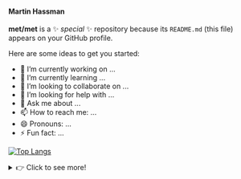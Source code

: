 #### Martin Hassman


**met/met** is a ✨ _special_ ✨ repository because its `README.md` (this file) appears on your GitHub profile.

Here are some ideas to get you started:

- 🔭 I’m currently working on ...
- 🌱 I’m currently learning ...
- 👯 I’m looking to collaborate on ...
- 🤔 I’m looking for help with ...
- 💬 Ask me about ...
- 📫 How to reach me: ...
- 😄 Pronouns: ...
- ⚡ Fun fact: ...



[![Top Langs](https://github-readme-stats.vercel.app/api/top-langs/?username=met&hide=Lua)](https://github.com/anuraghazra/github-readme-stats)

<details>

 <summary>👉 Click to see more!</summary>


En un lugar de la Mancha, de cuyo nombre no quiero acordarme, no ha mucho

tiempo que vivía un hidalgo de los de lanza en astillero, adarga antigua,

rocín flaco y galgo corredor. Una olla de algo más vaca que carnero,

salpicón las más noches, duelos y quebrantos los sábados, lantejas los

viernes, algún palomino de añadidura los domingos, consumían las tres

partes de su hacienda.


El resto della concluían sayo de velarte, calzas de

velludo para las fiestas, con sus pantuflos de lo mesmo, y los días de

entresemana se honraba con su vellorí de lo más fino. Tenía en su casa una

ama que pasaba de los cuarenta, y una sobrina que no llegaba a los veinte,

y un mozo de campo y plaza, que así ensillaba el rocín como tomaba la

podadera.


Frisaba la edad de nuestro hidalgo con los cincuenta años; era de

complexión recia, seco de carnes, enjuto de rostro, gran madrugador y amigo

de la caza. Quieren decir que tenía el sobrenombre de Quijada, o Quesada,

que en esto hay alguna diferencia en los autores que deste caso escriben;

aunque, por conjeturas verosímiles, se deja entender que se llamaba

Quejana. Pero esto importa poco a nuestro cuento; basta que en la narración

dél no se salga un punto de la verdad.

</details>

